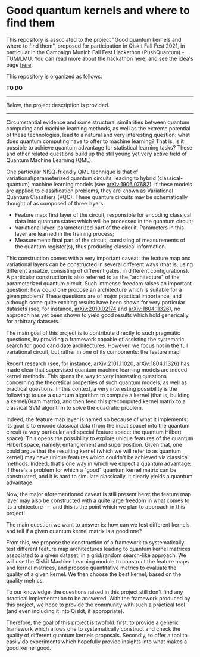 # Good quantum kernels and where to find them

This repository is associated to the project "Good quantum kernels and where to find them", proposed for participation in Qiskit Fall Fest 2021, in particular in the Campaign Munich Fall Fest Hackathon (PushQuantum) - TUM/LMU. You can read more about the hackathon [here](https://qiskitfallfest.hypeinnovation.com/servlet/hype/IMT?userAction=Browse&templateName=&documentId=616a8e9879f6c27b7d5a68341f69e231), and see the idea's page [here](https://qiskitfallfest.hypeinnovation.com/servlet/hype/IMT?documentTableId=396317851978662184&userAction=Browse&templateName=&documentId=1b4dc7810e5396bd4695a30a937af90f). 

This repository is organized as follows:

**TO DO**
________________________

Below, the project description is provided.

________________________

Circumstantial evidence and some structural similarities between quantum computing and machine learning methods, as well as the extreme potential of these technologies, lead to a natural and very interesting question: what does quantum computing have to offer to machine learning? That is, is it possible to achieve quantum advantage for statistical learning tasks? These and other related questions build up the still young yet very active field of Quantum Machine Learning (QML).
 
One particular NISQ-friendly QML technique is that of variational/parameterized quantum circuits, leading to hybrid (classical-quantum) machine learning models (see [arXiv:1906.07682](https://arxiv.org/abs/1906.07682)). If these models are applied to classification problems, they are known as Variational Quantum Classifiers (VQC). These quantum circuits may be schematically thought of as composed of three layers:
 
- Feature map: first layer of the circuit, responsible for encoding classical data into quantum states which will be processed in the quantum circuit;
- Variational layer: parameterized part of the circuit. Parameters in this layer are learned in the training process;
- Measurement: final part of the circuit, consisting of measurements of the quantum register(s), thus producing classical information.
 
This construction comes with a very important caveat: the feature map and variational layers can be constructed in several different ways (that is, using different ansätze, consisting of different gates, in different configurations). A particular construction is also referred to as the "architecture" of the parameterized quantum circuit. Such immense freedom raises an important question: how could one propose an architecture which is suitable for a given problem? These questions are of major practical importance, and although some quite exciting results have been shown for very particular datasets (see, for instance, [arXiv:2010.02174](https://arxiv.org/abs/2010.02174) and [arXiv:1804.11326](https://arxiv.org/abs/1804.11326)), no approach has yet been shown to yield good results which hold generically for arbitrary datasets. 
 
The main goal of this project is to contribute directly to such pragmatic questions, by providing a framework capable of assisting the systematic search for good candidate architectures. However, we focus not in the full variational circuit, but rather in one of its components: the feature map!
 
Recent research (see, for instance, [arXiv:2101.11020](https://arxiv.org/abs/2101.11020), [arXiv:1804.11326](https://arxiv.org/abs/1804.11326)) has made clear that supervised quantum machine learning models are indeed kernel methods. This opens the way to very interesting questions concerning the theoretical properties of such quantum models, as well as practical questions. In this context, a very interesting possibility is the following: to use a quantum algorithm to compute a kernel (that is, building a kernel/Gram matrix), and then feed this precomputed kernel matrix to a classical SVM algorithm to solve the quadratic problem.
 
Indeed, the feature map layer is named so because of what it implements: its goal is to encode classical data (from the input space) into the quantum circuit (a very particular and special feature space: the quantum Hilbert space). This opens the possibility to explore unique features of the quantum Hilbert space, namely, entanglement and superposition. Given that, one could argue that the resulting kernel (which we will refer to as quantum kernel) may have unique features which couldn't be achieved via classical methods. Indeed, that's one way in which we expect a quantum advantage: if there's a problem for which a "good" quantum kernel matrix can be constructed, and it is hard to simulate classically, it clearly yields a quantum advantage.
 
Now, the major aforementioned caveat is still present here: the feature map layer may also be constructed with a quite large freedom in what comes to its architecture --- and this is the point which we plan to approach in this project!
 
The main question we want to answer is: how can we test different kernels, and tell if a given quantum kernel matrix is a good one?
 
From this, we propose the construction of a framework to systematically test different feature map architectures leading to quantum kernel matrices associated to a given dataset, in a grid/random search-like approach. We will use the Qiskit Machine Learning module to construct the feature maps and kernel matrices, and propose quantitative metrics to evaluate the quality of a given kernel. We then choose the best kernel, based on the quality metrics.
 
To our knowledge, the questions raised in this project still don't find any practical implementation to be answered. With the framework produced by this project, we hope to provide the community with such a practical tool (and even including it into Qiskit, if appropriate).
 
Therefore, the goal of this project is twofold: first, to provide a generic framework which allows one to systematically construct and check the quality of different quantum kernels proposals. Secondly, to offer a tool to easily do experiments which hopefully provide insights into what makes a good kernel good. 
